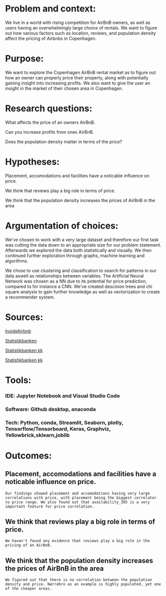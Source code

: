 # Problem and context:
We live in a world with rising competition for AirBnB owners, as well as users having an overwhelmingly large choice of rentals. We want to figure out how various factors such as location, reviews, and population density affect the pricing of Airbnbs in Copenhagen.

# Purpose:
We want to explore the Copenhagen AirBnB rental market as to figure out how an owner can properly price their property, along with potentially gaining insight into increasing profits. We also want to give the user an insight in the market of their chosen area in Copenhagen.

# Research questions:

What affects the price of an owners AirBnB.

Can you increase profits from ones AirBnB.

Does the population density matter in terms of the price?


# Hypotheses: 

Placement, accomodations and facilities have a noticable influence on price.


We think that reviews play a big role in terms of price.

We think that the population density increases the prices of AirBnB in the area


# Argumentation of choices:

We've chosen to work with a very large dataset and therefore our first task was cutting the data down to an appropriate size for our problem statement. Afterwards we explored the data both statistically and visually. We then continued further exploration through graphs, machine learning and algorithms.

We chose to use clustering and classification to search for patterns in our data aswell as relationships between variables. 
The Artificial Neural Network was chosen as a NN due to its potential for price prediction, compared to for instance a CNN.
We've created descision trees and chi square analysis to gain further knowledge as well as vectorization to create a recommender system.


# Sources:

[InsideAirbnb](http://insideairbnb.com/get-the-data/)

[Statistikbanken](https://www.statistikbanken.dk/ARE207)


[Statistikbanken kk](https://kk.statistikbank.dk/statbank5a/SelectVarVal/Define.asp?MainTable=KKBEF1&PLanguage=0&PXSId=0&wsid=cflist)


[Statistikbanken kk](https://kk.statistikbank.dk/statbank5a/SelectVarVal/Define.asp?MainTable=KKAREAL&PLanguage=0&PXSId=0&wsid=cflist)

 
# Tools:

### IDE: Jupyter Notebook and Visual Studio Code
### Software: Github desktop, anaconda
### Tech: Python, conda, Streamlit, Seaborn, plotly, Tensorflow/Tensorboard, Keras, Graphviz, Yellowbrick,sklearn,joblib


# Outcomes:

## Placement, accomodations and facilities have a noticable influence on price.

    Our findings showed placement and accomodations having very large correlations with price, with placement being the biggest correlator to price range. We also found out that availability_365 is a very important feature for price correlation.

## We think that reviews play a big role in terms of price.

    We haven't found any evidence that reviews play a big role in the pricing of an AirBnB.

## We think that the population density increases the prices of AirBnB in the area

    We figured out that there is no correlation between the population density and price. Nørrebro as an example is highly populated, yet one of the cheaper areas.


